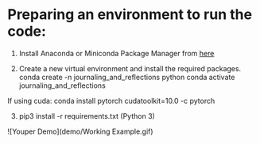 # Preparing an environment to run the code:

1. Install Anaconda or Miniconda Package Manager from [here](anaconda.com/products/individual)

2. Create a new virtual environment and install the required packages.
conda create -n journaling_and_reflections python 
conda activate journaling_and_reflections

If using cuda:
conda install pytorch cudatoolkit=10.0 -c pytorch

3. pip3 install -r requirements.txt (Python 3)

![Youper Demo](demo/Working Example.gif)


